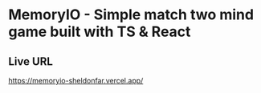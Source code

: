 # MemoryIO - Simple match two mind game built with TS & React 

## Live URL
https://memoryio-sheldonfar.vercel.app/